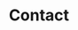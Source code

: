 ---
title: Contact
form:
    name: my-nice-form
    fields:
        - name: name
          label: Name
          placeholder: Enter your name
          autofocus: on
          autocomplete: on
          type: text
          validate:
            required: true

        - name: email
          label: Email
          placeholder: Enter your email address
          type: text
          validate:
            rule: email
            required: true

        - name: message
          label: Message
          size: long
          placeholder: Enter your message
          type: textarea
          validate:
            required: true

    buttons:
        - type: submit
          value: Submit
          classes: btn--primary

    process:
        - email:
                from: '{{ config.plugins.email.from }}'
                to:
                    - '{{ config.plugins.email.to }}'
                subject: 'CONTACT - {{ form.value.name|e }}'
                body: '{% include ''forms/data.html.twig'' %}'
        - email:
                from: '{{ config.plugins.email.from }}'
                to:
                    - '{{ form.value.email }}'
                subject: 'Message received! 👌'
                body: '{% include "emails/demo-confirmation.html.twig" %}'
        - save:
                fileprefix: '{{ form.value.name }}'
                dateformat: Ymd-His-u
                extension: txt
                body: '{% include ''forms/data.txt.twig'' %}'
        - reset: true
        - message: 'Thanks for reaching out!.'
---